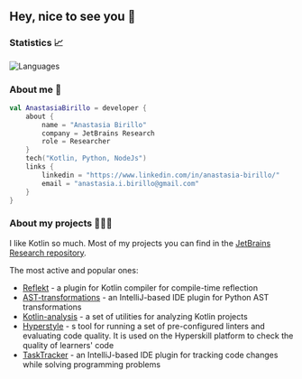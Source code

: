 ## Hey, nice to see you 👋

### Statistics 📈

![Languages](https://github-readme-stats.vercel.app/api?username=nbirillo&show_icons=true)

### About me 🧐

```kotlin
val AnastasiaBirillo = developer {
    about {
        name = "Anastasia Birillo"
        company = JetBrains Research
        role = Researcher
    }
    tech("Kotlin, Python, NodeJs")
    links {
        linkedin = "https://www.linkedin.com/in/anastasia-birillo/"
        email = "anastasia.i.birillo@gmail.com"
    }
}
```

### About my projects 👩🏻‍💻

I like Kotlin so much. Most of my projects you can find in the [JetBrains Research repository](https://github.com/JetBrains-Research).

The most active and popular ones:
- [Reflekt](https://github.com/JetBrains-Research/reflekt) - a plugin for Kotlin compiler for compile-time reflection
- [AST-transformations](https://github.com/JetBrains-Research/ast-transformations) - an IntelliJ-based IDE plugin for Python AST transformations
- [Kotlin-analysis](https://github.com/JetBrains-Research/Kotlin-Analysis) - a set of utilities for analyzing Kotlin projects
- [Hyperstyle](https://github.com/hyperskill/hyperstyle) - s tool for running a set of pre-configured linters and evaluating code quality. It is used on the Hyperskill platform to check the quality of learners' code
- [TaskTracker](https://github.com/JetBrains-Research/task-tracker-plugin) - an IntelliJ-based IDE plugin for tracking code changes while solving programming problems

<!--
**nbirillo/nbirillo** is a ✨ _special_ ✨ repository because its `README.md` (this file) appears on your GitHub profile.

Here are some ideas to get you started:

- 🔭 I’m currently working on ...
- 🌱 I’m currently learning ...
- 👯 I’m looking to collaborate on ...
- 🤔 I’m looking for help with ...
- 💬 Ask me about ...
- 📫 How to reach me: ...
- 😄 Pronouns: ...
- ⚡ Fun fact: ...
-->
